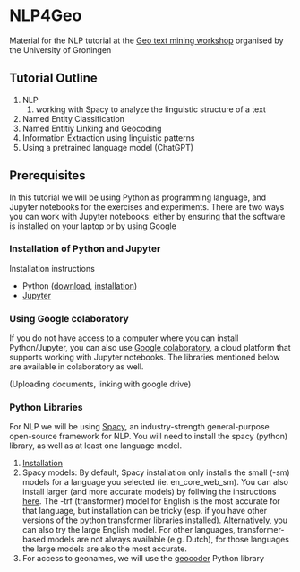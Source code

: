 # NLP4Geo

Material for the NLP tutorial at the [Geo text mining workshop](https://ersa.org/events/geo-text-workshop/) organised by the University of Groningen


## Tutorial Outline 

1. NLP
    1. working with Spacy to analyze the linguistic structure of a text
2. Named Entity Classification
3. Named Entitiy Linking and Geocoding
4. Information Extraction using linguistic patterns
5. Using a pretrained language model (ChatGPT)

## Prerequisites

In this tutorial we will be using Python as programming language, and Jupyter notebooks for the exercises and experiments. There are two ways you can work with Jupyter notebooks: either by ensuring that the software is installed on your laptop or by using Google 

### Installation of Python and Jupyter

Installation instructions

* Python ([download](https://www.python.org/downloads/), [installation](https://www.python.org/about/gettingstarted/))
* [Jupyter](https://jupyter.org/install)


### Using Google colaboratory

If you do not have access to a computer where you can install Python/Jupyter, you can also use [Google colaboratory](https://colab.research.google.com/notebooks/intro.ipynb), a cloud platform that supports working with Jupyter notebooks. The libraries mentioned below are available in colaboratory as well. 

(Uploading documents, linking with google drive)

### Python Libraries

For NLP we will be using [Spacy](https://spacy.io/), an industry-strength general-purpose open-source framework for NLP. You will need to install the spacy (python) library, as well as at least one language model. 

1. [Installation](https://spacy.io/usage) 
2. Spacy models: By default, Spacy installation only installs the small (-sm) models for a language you selected (ie. en_core_web_sm). You can also install larger (and more accurate models) by follwing the instructions [here](https://spacy.io/usage/models).  The -trf (transformer) model for English is the most accurate for that language, but installation can be tricky (esp. if you have other versions of the python transformer libraries installed). Alternatively, you can also try the large English model. For other languages, transformer-based models are not always available (e.g. Dutch), for those languages the large models are also the most accurate.
3. For access to geonames, we will use the [geocoder](https://pypi.org/project/geocoder/) Python library

